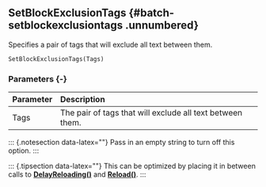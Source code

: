 ## SetBlockExclusionTags {#batch-setblockexclusiontags .unnumbered}

Specifies a pair of tags that will exclude all text between them.

```{sql}
SetBlockExclusionTags(Tags)
```

### Parameters {-}

**Parameter** | **Description**
| :-- | :-- |
Tags | The pair of tags that will exclude all text between them.

::: {.notesection data-latex=""}
Pass in an empty string to turn off this option.
:::

::: {.tipsection data-latex=""}
This can be optimized by placing it in between calls to **[DelayReloading()](#standard-delayreloading)** and **[Reload()](#standard-reload)**.
:::
